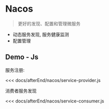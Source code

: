 # Nacos
> 更好的发现、配置和管理微服务
- 动态服务发现, 服务健康监测
- 配置管理

## Demo - Js
服务注册: 

<<< docs/afterEnd/nacos/service-provider.js

消费者服务发现

<<< docs/afterEnd/nacos/service-consumer.js